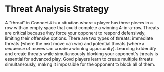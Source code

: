 # Threat Analysis Strategy

A "threat" in Connect 4 is a situation where a player has three pieces in a row with an empty space that could complete a winning 4-in-a-row. Threats are critical because they force your opponent to respond defensively, limiting their offensive options. There are two types of threats: immediate threats (where the next move can win) and potential threats (where a sequence of moves can create a winning opportunity). Learning to identify and create threats while simultaneously blocking your opponent's threats is essential for advanced play. Good players learn to create multiple threats simultaneously, making it impossible for the opponent to block all of them.
